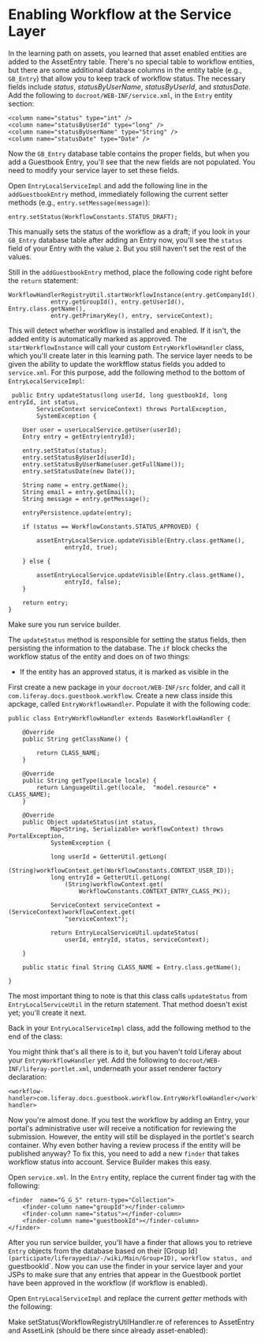 # Enabling Workflow at the Service Layer

<!--For just Entries, or for Guestbooks too? We've made both Guestbooks and Entries into assets, so...--> 
In the learning path on assets, you learned that asset enabled entities are
added to the AssetEntry table. There's no special table to workflow entities,
but there are some additional database columns in the entity table (e.g.,
`GB_Entry`)  that allow you to keep track of workflow status. The necessary
fields include *status*, *statusByUserName*, *statusByUserId*, and
*statusDate*. Add the following to `docroot/WEB-INF/service.xml`, in the
`Entry` entity section:

    <column name="status" type="int" />
    <column name="statusByUserId" type="long" />
    <column name="statusByUserName" type="String" />
    <column name="statusDate" type="Date" />

Now the `GB_Entry` database table contains the proper fields, but when you add
a Guestbook Entry, you'll see that the new fields are not populated. You need
to modify your service layer to set these fields. 

Open `EntryLocalServiceImpl` and add the following line in the
`addGuestbookEntry` method, immediately following the current setter methods
(e.g., `entry.setMessage(message)`):

    entry.setStatus(WorkflowConstants.STATUS_DRAFT);

This manually sets the status of the workflow as a draft; if you look in your
`GB_Entry` database table after adding an Entry now, you'll see the `status`
field of your Entry with the value `2`. But you still haven't set the rest of
the values.

Still in the `addGuestbookEntry` method, place the following code right before the `return` statement:

    WorkflowHandlerRegistryUtil.startWorkflowInstance(entry.getCompanyId(), 
				entry.getGroupId(), entry.getUserId(), Entry.class.getName(), 
				entry.getPrimaryKey(), entry, serviceContext);

This will detect whether workflow is installed and enabled. If it isn't, the
added entity is automatically marked as approved. The `startWorkflowInstance`
will call your custom `EntryWorkflowHandler` class,  which you'll create later
in this learning path. The service layer needs to be given the ability to
update the workfflow status fields you added to `service.xml`. For this
purpose, add the following method to the bottom of `EntryLocalServiceImpl`:

     public Entry updateStatus(long userId, long guestbookId, long entryId, int status,
			ServiceContext serviceContext) throws PortalException,
			SystemException {

		User user = userLocalService.getUser(userId);
		Entry entry = getEntry(entryId);

		entry.setStatus(status);
		entry.setStatusByUserId(userId);
		entry.setStatusByUserName(user.getFullName());
		entry.setStatusDate(new Date());

        String name = entry.getName();
		String email = entry.getEmail();
		String message = entry.getMessage();

		entryPersistence.update(entry);

		if (status == WorkflowConstants.STATUS_APPROVED) {

			assetEntryLocalService.updateVisible(Entry.class.getName(),
					entryId, true);

		} else {

			assetEntryLocalService.updateVisible(Entry.class.getName(),
					entryId, false);
		}

		return entry;
	}

Make sure you run service builder.

The `updateStatus` method is responsible for setting the status fields, then
persisting the information to the database. The `if` block checks the workflow
status of the entity and does on of two things:

- If the entity has an approved status, it is marked as visible in the 


First create a new package in your `docroot/WEB-INF/src` folder, and call it
`com.liferay.docs.guestbook.workflow`. Create a new class inside this apckage,
called `EntryWorkflowHandler`. Populate it with the following code:

    public class EntryWorkflowHandler extends BaseWorkflowHandler {

        @Override
        public String getClassName() {
            
            return CLASS_NAME;
        }

        @Override
        public String getType(Locale locale) {
            return LanguageUtil.get(locale,  "model.resource" + CLASS_NAME);
        }

        @Override
        public Object updateStatus(int status,
                Map<String, Serializable> workflowContext) throws PortalException,
                SystemException {

                long userId = GetterUtil.getLong(
                    (String)workflowContext.get(WorkflowConstants.CONTEXT_USER_ID));
                long entryId = GetterUtil.getLong(
                    (String)workflowContext.get(
                        WorkflowConstants.CONTEXT_ENTRY_CLASS_PK));

                ServiceContext serviceContext = (ServiceContext)workflowContext.get(
                    "serviceContext");

                return EntryLocalServiceUtil.updateStatus(
                    userId, entryId, status, serviceContext);

        }

        public static final String CLASS_NAME = Entry.class.getName();

    }

The most important thing to note is that this class calls `updateStatus` from
`EntryLocalServiceUtil` in the return statement. That method doesn't exist yet;
you'll create it next.

Back in your `EntryLocalServiceImpl` class, add the following method to the end
of the class:


You might think that's all there is to it, but you haven't told Liferay about
your `EntryWorkflowHandler` yet. Add the following to
`docroot/WEB-INF/liferay-portlet.xml`, underneath your asset renderer factory
declaration:

    <workflow-handler>com.liferay.docs.guestbook.workflow.EntryWorkflowHandler</workflow-handler>

Now you're almost done. If you test the workflow by adding an Entry, your
portal's administrative user will receive a notification for reviewing the
submission. However, the entity will still be displayed in the portlet's search
container. Why even bother having a review process if the entity will be
published anyway? To fix this, you need to add a new `finder` that takes
workflow status into account. Service Builder makes this easy.

Open `service.xml`. In the `Entry` entity, replace the current finder tag with
the following:

    <finder  name="G_G_S" return-type="Collection">
        <finder-column name="groupId"></finder-column>
        <finder-column name="status"></finder-column>
        <finder-column name="guestbookId"></finder-column>    
    </finder>

After you run service builder, you'll have a finder that allows you to retrieve
`Entry` objects from the database based on their 
[Group Id`](participate/liferaypedia/-/wiki/Main/Group+ID), workflow status,
and `guestbookId`. Now you can use the finder in your service layer and your
JSPs to make sure that any entries that appear in the Guestbook portlet have
been approved in the workflow (if workflow is enabled).

Open `EntryLocalServiceImpl` and replace the current *getter* methods with the
following:

<!--Once the Friendly URL learning path is merged, I will have the Entry entity in the rquest to be able to get easily from the request attribute in the JSP, so that entry.getStatus can be called for the new getter methods status parameter-->










Make setStatus(WorkflowRegistryUtilHandler.re of references to AssetEntry and AssetLink (should be there since
already asset-enabled): 
    <reference package-path="com.liferay.portlet.asset" entity="AssetEntry" />
	<reference package-path="com.liferay.portlet.asset" entity="AssetLink" />


